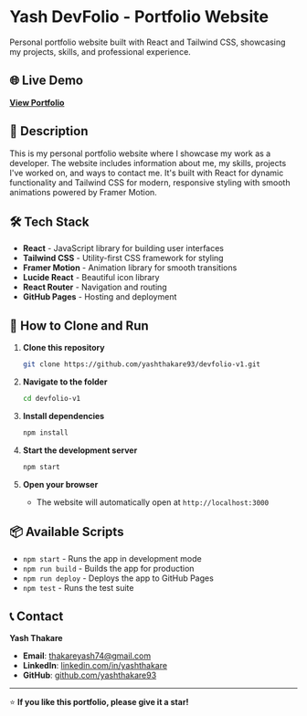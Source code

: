 # Yash DevFolio - Portfolio Website

Personal portfolio website built with React and Tailwind CSS, showcasing my projects, skills, and professional experience.

## 🌐 Live Demo

**[View Portfolio](https://yashthakare93.github.io/devfolio-v1)**

## 📝 Description

This is my personal portfolio website where I showcase my work as a developer. The website includes information about me, my skills, projects I've worked on, and ways to contact me. It's built with React for dynamic functionality and Tailwind CSS for modern, responsive styling with smooth animations powered by Framer Motion.

## 🛠 Tech Stack

- **React** - JavaScript library for building user interfaces
- **Tailwind CSS** - Utility-first CSS framework for styling
- **Framer Motion** - Animation library for smooth transitions
- **Lucide React** - Beautiful icon library
- **React Router** - Navigation and routing
- **GitHub Pages** - Hosting and deployment

## 🚀 How to Clone and Run

1. **Clone this repository**
   ```bash
   git clone https://github.com/yashthakare93/devfolio-v1.git
   ```

2. **Navigate to the folder**
   ```bash
   cd devfolio-v1
   ```

3. **Install dependencies**
   ```bash
   npm install
   ```

4. **Start the development server**
   ```bash
   npm start
   ```

5. **Open your browser**
   - The website will automatically open at `http://localhost:3000`

## 📦 Available Scripts

- `npm start` - Runs the app in development mode
- `npm run build` - Builds the app for production
- `npm run deploy` - Deploys the app to GitHub Pages
- `npm test` - Runs the test suite

## 📞 Contact

**Yash Thakare**
- **Email**: [thakareyash74@gmail.com](mailto:thakareyash74@gmail.com)
- **LinkedIn**: [linkedin.com/in/yashthakare](https://www.linkedin.com/in/yash-thakare01/)
- **GitHub**: [github.com/yashthakare93](https://github.com/yashthakare93)

---

⭐ **If you like this portfolio, please give it a star!**
